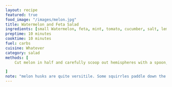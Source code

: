 ```yaml
---
layout: recipe
featured: true
food_image: "/images/melon.jpg" 
title: Watermelon and Feta Salad 
ingredients: [small Watermelon, feta, mint, tomato, cucumber, salt, lemon]
preptime: 10 minutes
cooktime: 10 minutes
fuel: carbs
cuisine: Whatever
category: salad
methods: [
    Cut melon in half and carefully scoop out hemispheres with a spoon, cut melon into cubes and place in bowl, 'chop cucumbers, tomatoes, mint and feta', combine ingredients and season with lemon and salt,

]
note: "melon husks are quite versitile. Some squirrles paddle down the mississippi using melon husks and the seeds as paddles."
---
```

